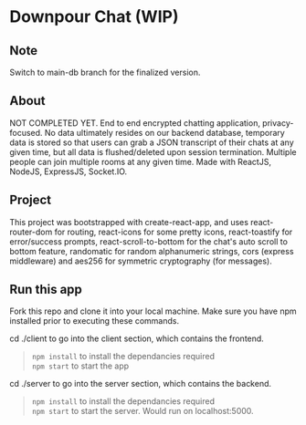 # Downpour Chat (WIP)  

## Note  
Switch to main-db branch for the finalized version.  

## About  
NOT COMPLETED YET. End to end encrypted chatting application, privacy-focused. No data ultimately resides on our backend database, temporary data is stored so that users can grab a JSON transcript of their chats at any given time, but all data is flushed/deleted upon session termination. Multiple people can join multiple rooms at any given time. Made with ReactJS, NodeJS, ExpressJS, Socket.IO.  

## Project  
This project was bootstrapped with create-react-app, and uses react-router-dom for routing, react-icons for some pretty icons, react-toastify for error/success prompts, react-scroll-to-bottom for the chat's auto scroll to bottom feature, randomatic for random alphanumeric strings, cors (express middleware) and aes256 for symmetric cryptography (for messages).  

## Run this app  
Fork this repo and clone it into your local machine. Make sure you have npm installed prior to executing these commands.  

cd ./client to go into the client section, which contains the frontend.  
> `npm install` to install the dependancies required  
> `npm start` to start the app  

cd ./server to go into the server section, which contains the backend.  
> `npm install` to install the dependancies required  
> `npm start` to start the server. Would run on localhost:5000.  
